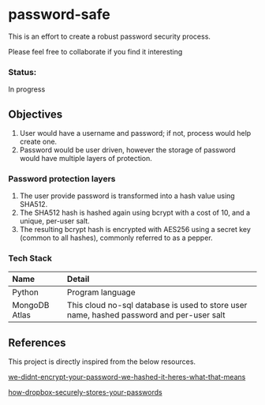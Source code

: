 # password-safe
This is an effort to create a robust password security process.

Please feel free to collaborate if you find it interesting

### Status:  
In progress

## Objectives
1. User would have a username and password; if not, process would help create one.
2. Password would be user driven, however the storage of password would have multiple layers of protection.

### Password protection layers
1. The user provide password is transformed into a hash value using SHA512.
2. The SHA512 hash is hashed again using bcrypt with a cost of 10, and a unique, per-user salt.
3. The resulting bcrypt hash is encrypted with AES256 using a secret key (common to all hashes), commonly referred to as a pepper.

### Tech Stack

Name | Detail
:-----|:-------
Python | Program language
MongoDB Atlas | This cloud no-sql database is used to store user name, hashed password and per-user salt

## References
This project is directly inspired from the below resources.

<a href="https://www.troyhunt.com/we-didnt-encrypt-your-password-we-hashed-it-heres-what-that-means/">we-didnt-encrypt-your-password-we-hashed-it-heres-what-that-means</a>

<a href="https://dropbox.tech/security/how-dropbox-securely-stores-your-passwords">how-dropbox-securely-stores-your-passwords</a>
